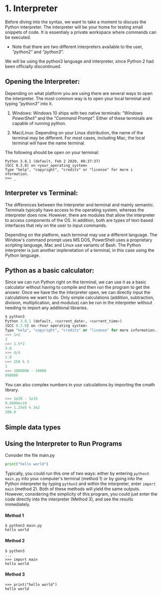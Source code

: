 # 1. Interpreter

Before diving into the syntax, we want to take a moment to discuss the Python interpreter. The interpreter will be your home for testing small snippets of code. It is essentialy a private workspace where commands can be executed.

* Note that there are two different interpreters available to the user, _"python2"_ and _"python3"._

We will be using the python3 language and interpreter, since Python 2 had been officially discontinued.

## Opening the Interpreter:
Depending on what platform you are using there are several ways to open the interpreter. The most common way is to open your local terminal and typing _"python3"_ into it.

1. Windows:
Windows 10 ships with two native terminals: _"Windows PowerShell"_ and the _"Command Prompt"._ Either of these terminals are capable of running python. 

2. Mac/Linux:
Depending on your Linux distribution, the name of the terminal may be different. For most cases, including Mac, the local terminal will have the name terminal.


The following should be open on your terminal:
```
Python 3.8.1 (default, Feb 2 2020, 08:37:37) 
[GCC 8.3.0] on <your_operating_system>
Type "help", "copyright", "credits" or "license" for more i
nformation.
>>> _
``` 
## Interpreter vs Terminal:
The differences between the Interpreter and terminal and mainly semantic. Terminals typically have access to the operating system, whereas the interpreter does now. However, there are modules that allow the interpreter to access components of the OS. In addition, both are types of text-based interfaces that rely on the user to input commands.

Depending on the platform, each terminal may use a different language. The Window's command prompt uses MS DOS, PowerShell uses a proprietary scripting language, Mac and Linux use variants of Bash. The Python interpreter is just another implenetation of a terminal, in this case using the Python language.


## Python as a basic calculator:
Since we can run Python right on the terminal, we can use it as a basic calculator without having to compile and then run the program to get the answer. Once we have the the interpreter open, we can directly input the calculations we want to do. Only simple calculations (addition, subtraction, division, multiplication, and modulus) can be run in the interpreter without needing to import any additional libraries.
```python
$ python3
Python 3.8.1 (default, <current_date>, <current_time>) 
[GCC 8.3.0] on <Your operating system>
Type "help", "copyright", "credits" or "license" for more information.
>>> 1+2
3
>>> 1.5*2
3.0
>>> 4/4
1.0
>>> 250 % 3
1
>>> 1000000 - 10000
990000
```
You can also complex numbers in your calculations by importing the cmath library.
```python
>>> 1e20 - 1e15
9.9999e+19
>>> 1.25e5 % 3e2
200.0
```
## Simple data types

## Using the Interpreter to Run Programs
 Consider the file main.py
```python
print("hello world")
```
Typically, you could run this one of two ways: either by entering `python3 main.py` into your computer's terminal (method 1) or by going into the Python interpreter by typing `python3` and within the interpreter, enter `import main` (method 2). Both of these methods will yield the same outputs. However, considering the simplicity of this program, you could just enter the code directly into the interpreter (Method 3), and see the results immediately.
#### Method 1
```
$ python3 main.py
hello world
```
#### Method 2
```
$ python3
...
>>> import main
hello world
```
#### Method 3
```
>>> print("hello world")
hello world
```